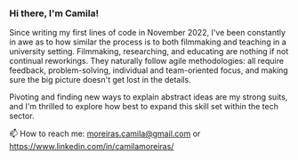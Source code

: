 ### Hi there, I'm Camila!

Since writing my first lines of code in November 2022, I've been constantly in awe as to how similar the process is to both filmmaking and teaching in a university setting. Filmmaking, researching, and educating are nothing if not continual reworkings. They naturally follow agile methodologies: all require feedback, problem-solving, individual and team-oriented focus, and making sure the big picture doesn't get lost in the details.

Pivoting and finding new ways to explain abstract ideas are my strong suits, and I'm thrilled to explore how best to expand this skill set within the tech sector. 

📫 How to reach me: moreiras.camila@gmail.com or https://www.linkedin.com/in/camilamoreiras/
